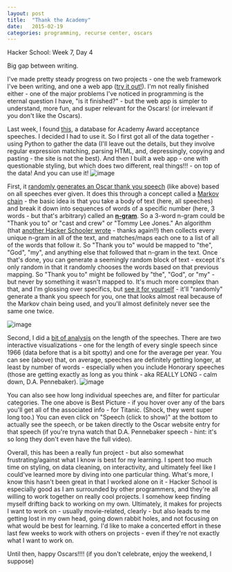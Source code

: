 ```yaml
---
layout: post
title:  "Thank the Academy"
date:   2015-02-19
categories: programming, recurse center, oscars
---
```


Hacker School: Week 7, Day 4

Big gap between writing. 

I've made pretty steady progress on two projects - one the web framework I've been writing, and one a web app ([try it out!](http://thanktheacademy.herokuapp.com/)). I'm not really finished either - one of the major problems I've noticed in programming is the eternal question I have, "is it finished?" - but the web app is simpler to understand, more fun, and super relevant for the Oscars! (or irrelevant if you don't like the Oscars). 

Last week, I found [this](http://aaspeechesdb.oscars.org/), a database for Academy Award acceptance speeches. I decided I had to use it. So I first got all of the data together - using Python to gather the data (I'll leave out the details, but they involve regular expression matching, parsing HTML, and, depressingly, copying and pasting - the site is not the best). And then I built a web app - one with questionable styling, but which does two different, real things!!! - on top of the data! And you can use it!
![image](https://78.media.tumblr.com/6bc231220a924fa509aa6dd1bd64cf08/tumblr_inline_nk1eav6wrK1t8beow.png)

First, it [randomly generates an Oscar thank you speech](http://thanktheacademy.herokuapp.com/) (like above) based on all speeches ever given. It does this through a concept called a [Markov chain](http://en.wikipedia.org/wiki/Markov_chain) - the basic idea is that you take a body of text (here, all speeches) and break it down into sequences of words of a specific number (here, 3 words - but that's arbitrary) called an **[n-gram](http://en.wikipedia.org/wiki/N-gram)**. So a 3-word n-gram could be "Thank you to" or "cast and crew" or "Tommy Lee Jones." An algorithm (that [another Hacker Schooler wrote](https://github.com/amandapickering/markovgenerator) - thanks again!!) then collects every unique n-gram in all of the text, and matches/maps each one to a list of all of the words that follow it. So "Thank you to" would be mapped to "the", "God", "my", and anything else that followed that n-gram in the text. Once that's done, you can generate a seemingly random block of text - except it's only random in that it randomly chooses the words based on that previous mapping. So "Thank you to" might be followed by "the", "God", or "my" - but never by something it wasn't mapped to. It's much more complex than that, and I'm glossing over specifics, but [see it for yourself](http://thanktheacademy.herokuapp.com/) - it'll "randomly" generate a thank you speech for you, one that looks almost real because of the Markov chain being used, and you'll almost definitely never see the same one twice.

![image](https://78.media.tumblr.com/e39857b6600132fb84b39e5d8d063bbd/tumblr_inline_nk1ebeMr521t8beow.png)

Second, I did a [bit of analysis](http://thanktheacademy.herokuapp.com/analysis) on the length of the speeches. There are two interactive visualizations - one for the length of every single speech since 1966 (data before that is a bit spotty) and one for the average per year. You can see (above) that, on average, speeches are definitely getting longer, at least by number of words - especially when you include Honorary speeches (those are getting exactly as long as you think - aka REALLY LONG - calm down, D.A. Pennebaker). 
![image](https://78.media.tumblr.com/d179c3f86665a12fd7f06c46befa2a98/tumblr_inline_nk1eezhymt1t8beow.png)

You can also see how long individual speeches are, and filter for particular categories. The one above is Best Picture - if you hover over any of the bars you'll get all of the associated info - for Titanic. (Shock, they went super long too.) You can even click on "Speech (click to show)" at the bottom to actually see the speech, or be taken directly to the Oscar website entry for that speech (if you're tryna watch that D.A. Pennebaker speech - hint: it's so long they don't even have the full video). 

Overall, this has been a really fun project - but also somewhat frustrating/against what I know is best for my learning. I spent too much time on styling, on data cleaning, on interactivity, and ultimately feel like I could've learned more by diving into one particular thing. What's more, I know this hasn't been great in that I worked alone on it - Hacker School is especially good as I am surrounded by other programmers, and they're all willing to work together on really cool projects. I somehow keep finding myself drifting back to working on my own. Ultimately, it makes for projects I want to work on - usually movie-related, clearly - but also leads to me getting lost in my own head, going down rabbit holes, and not focusing on what would be best for learning. I'd like to make a concerted effort in these last few weeks to work with others on projects - even if they're not exactly what I want to work on.

Until then, happy Oscars!!!! (if you don't celebrate, enjoy the weekend, I suppose)